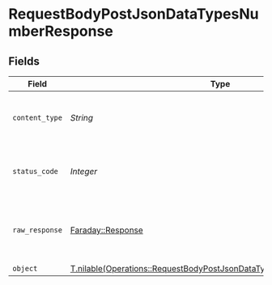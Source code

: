 # RequestBodyPostJsonDataTypesNumberResponse


## Fields

| Field                                                                                                                                              | Type                                                                                                                                               | Required                                                                                                                                           | Description                                                                                                                                        |
| -------------------------------------------------------------------------------------------------------------------------------------------------- | -------------------------------------------------------------------------------------------------------------------------------------------------- | -------------------------------------------------------------------------------------------------------------------------------------------------- | -------------------------------------------------------------------------------------------------------------------------------------------------- |
| `content_type`                                                                                                                                     | *String*                                                                                                                                           | :heavy_check_mark:                                                                                                                                 | HTTP response content type for this operation                                                                                                      |
| `status_code`                                                                                                                                      | *Integer*                                                                                                                                          | :heavy_check_mark:                                                                                                                                 | HTTP response status code for this operation                                                                                                       |
| `raw_response`                                                                                                                                     | [Faraday::Response](https://www.rubydoc.info/gems/faraday/Faraday/Response)                                                                        | :heavy_check_mark:                                                                                                                                 | Raw HTTP response; suitable for custom response parsing                                                                                            |
| `object`                                                                                                                                           | [T.nilable(Operations::RequestBodyPostJsonDataTypesNumberResponseBody)](../../models/operations/requestbodypostjsondatatypesnumberresponsebody.md) | :heavy_minus_sign:                                                                                                                                 | OK                                                                                                                                                 |